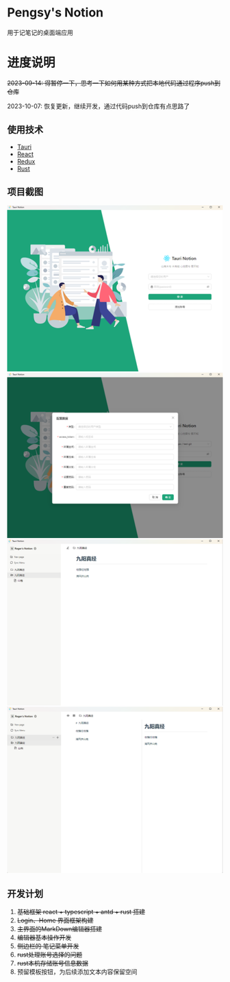 # Pengsy's Notion

用于记笔记的桌面端应用

# 进度说明

~~2023-09-14: 得暂停一下，思考一下如何用某种方式把本地代码通过程序push到仓库~~


2023-10-07: 恢复更新，继续开发，通过代码push到仓库有点思路了

## 使用技术

- [Tauri](https://tauri.app/zh-cn/)
- [React](https://react.dev/)
- [Redux](https://www.redux.org.cn/)
- [Rust](https://www.rust-lang.org/)

## 项目截图

![项目登录](./docs/1.png) ![添加账号](./docs/2.png)
![查看文档](./docs/3.png) ![编辑文档](./docs/4.png)

## 开发计划
1. ~~基础框架 react + typescript + antd + rust 搭建~~
2. ~~Login、Home 界面框架构建~~
3. ~~主界面的MarkDown编辑器搭建~~
4. ~~编辑器基本操作开发~~
5. ~~侧边栏的 笔记菜单开发~~
6. ~~rust处理账号选择的问题~~
7. ~~rust本机存储账号信息数据~~
8. 预留模板按钮，为后续添加文本内容保留空间